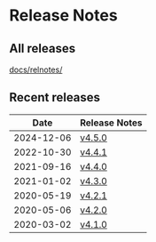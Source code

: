 # Release Notes

## All releases

[docs/relnotes/](docs/relnotes/)

## Recent releases

| Date       | Release Notes                     |
|------------|-----------------------------------|
| 2024-12-06 | [v4.5.0](docs/relnotes/4.5.0.txt) |
| 2022-10-30 | [v4.4.1](docs/relnotes/4.4.1.txt) |
| 2021-09-16 | [v4.4.0](docs/relnotes/4.4.0.txt) |
| 2021-01-02 | [v4.3.0](docs/relnotes/4.3.0.txt) |
| 2020-05-19 | [v4.2.1](docs/relnotes/4.2.1.txt) |
| 2020-05-06 | [v4.2.0](docs/relnotes/4.2.0.txt) |
| 2020-03-02 | [v4.1.0](docs/relnotes/4.1.0.txt) |

